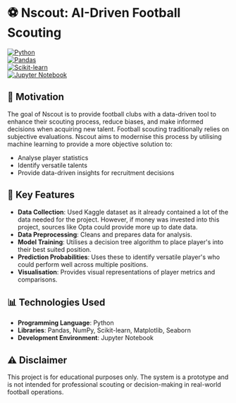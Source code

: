 # ⚽ Nscout: AI-Driven Football Scouting

[![Python](https://img.shields.io/badge/Python-3.11-blue?logo=python&logoColor=white)](https://www.python.org/)  
[![Pandas](https://img.shields.io/badge/Data-Pandas-lightblue?logo=pandas&logoColor=black)](https://pandas.pydata.org/)  
[![Scikit-learn](https://img.shields.io/badge/ML-Scikit--learn-orange?logo=scikit-learn&logoColor=white)](https://scikit-learn.org/)  
[![Jupyter Notebook](https://img.shields.io/badge/IDE-Jupyter%20Notebook-orange?logo=jupyter&logoColor=white)](https://jupyter.org/)  

## 🎯 Motivation

The goal of Nscout is to provide football clubs with a data-driven tool to enhance their scouting process, reduce biases, and make informed decisions when acquiring new talent. Football scouting traditionally relies on subjective evaluations. Nscout aims to modernise this process by utilising machine learning to provide a more objective solution to:

- Analyse player statistics
- Identify versatile talents
- Provide data-driven insights for recruitment decisions

## 🧠 Key Features

- **Data Collection**: Used Kaggle dataset as it already contained a lot of the data needed for the project. However, if money was invested into this project, sources like Opta could provide more up to date data.
- **Data Preprocessing**: Cleans and prepares data for analysis.
- **Model Training**: Utilises a decision tree algorithm to place player's into their best suited position.
- **Prediction Probabilities**: Uses these to identify versatile player's who could perform well across multiple positions.
- **Visualisation**: Provides visual representations of player metrics and comparisons.

## 📊 Technologies Used

- **Programming Language**: Python
- **Libraries**: Pandas, NumPy, Scikit-learn, Matplotlib, Seaborn
- **Development Environment**: Jupyter Notebook

## ⚠️ Disclaimer

This project is for educational purposes only.
The system is a prototype and is not intended for professional scouting or decision-making in real-world football operations.
